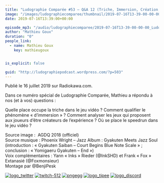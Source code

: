 ```yaml
---
title: "Ludographie Comparée #53 – Q&A 12 (Triche, Immersion, Création, Speedrun)"
image: "/images/ludographiecomparee/thumbnail/2019-07-16T13-39-00-00-00_LudographieCompare53QA12TricheImmersionCrationSpeedrun.jpg"
date: 2019-07-16T13:39:00+00:00

episode_mp3: "/audio/ludographiecomparee/2019-07-16T13-39-00-00-00_LudographieCompare53QA12TricheImmersionCrationSpeedrun.mp3"
author: "Mathieu Goux"
duration: "0"
people_link: 
  - name: Mathieu Goux
    key: mathieugoux


is_explicit: false

guid: "http://ludographiepodcast.wordpress.com/?p=503"
---
```


<PodcastHeader/>

<!-- ECRIRE LA DESCRIPTION DE L'EPISODE SOUS CETTE LIGNE -->
<p>Publié le 16 juillet 2019 sur Radiokawa.com.</p>
<p>Dans ce numéro spécial de Ludographie Comparée, Mathieu a répondu à nos (et à vos) questions :</p>
 
 Quelle place occupe la triche dans le jeu vidéo ? 
 Comment qualifier le phénomène «&nbsp;d’immersion&nbsp;» ? 
 Comment analyser les jeux qui proposent aux joueurs d’être créateurs de l’expérience ? 
 Où se place le speedrun dans le jeu vidéo ? 
 
<p></p>
<a href="" rel="nofollow"></a>
 
<p>Source image :&nbsp; AGDQ 2018 (officiel)<br>
Source musique : Phoenix Wright – Jazz Album : Gyakuten Meets Jazz Soul (introduction : «&nbsp;Gyakuten Saiban – Court Begins Blue Note Scale&nbsp;» ; conclusion : «&nbsp;Yomigaeru Gyakuten – End&nbsp;»)<br>
Voix complémentaires : Yann «&nbsp;Inks&nbsp;» Rieder (@InkSHD) et Frank «&nbsp;Fox&nbsp;» Extanasié (@Foxmonsieur)<br>
Montage par @BenjiPesk</p>


<tr>
<td><a href="https://twitter.com/Gouximan" rel="nofollow"><img src="/resources/ludographiecomparee/2019-07-16T13-39-00-00-00_LudographieCompare53QA12TricheImmersionCrationSpeedrun/logo_twitter-1.png" alt="logo_twitter"></a></td>
<td><a href="https://www.twitch.tv/mathieugoux" rel="nofollow"><img src="/resources/ludographiecomparee/2019-07-16T13-39-00-00-00_LudographieCompare53QA12TricheImmersionCrationSpeedrun/twitch-512-1.png" alt="twitch-512"></a></td>
<td><a href="https://www.youtube.com/user/MattTheFatalifieur/videos" rel="nofollow"><img src="/resources/ludographiecomparee/2019-07-16T13-39-00-00-00_LudographieCompare53QA12TricheImmersionCrationSpeedrun/pngegg.png" alt="pngegg"></a></td>
<td><a href="http://fr.tipeee.com/calvinball" rel="nofollow"><img src="/resources/ludographiecomparee/2019-07-16T13-39-00-00-00_LudographieCompare53QA12TricheImmersionCrationSpeedrun/logo_tipee-1.png" alt="logo_tipee"></a></td>
<td><a href="https://discord.com/invite/4RnA9v7" rel="nofollow"><img src="/resources/ludographiecomparee/2019-07-16T13-39-00-00-00_LudographieCompare53QA12TricheImmersionCrationSpeedrun/logo_discord-1.png" alt="logo_discord"></a></td>
</tr>




